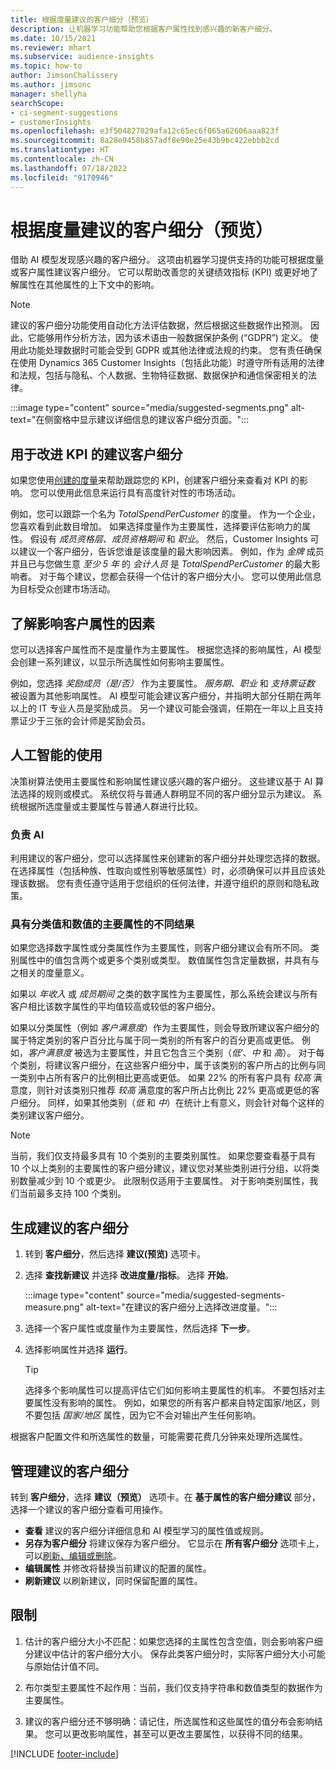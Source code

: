 ```yaml
---
title: 根据度量建议的客户细分（预览）
description: 让机器学习功能帮助您根据客户属性找到感兴趣的新客户细分。
ms.date: 10/15/2021
ms.reviewer: mhart
ms.subservice: audience-insights
ms.topic: how-to
author: JimsonChalissery
ms.author: jimsonc
manager: shellyha
searchScope:
- ci-segment-suggestions
- customerInsights
ms.openlocfilehash: e3f504827029afa12c65ec6f065a62606aaa823f
ms.sourcegitcommit: 8a28e9458b857adf8e90e25e43b9bc422ebbb2cd
ms.translationtype: HT
ms.contentlocale: zh-CN
ms.lasthandoff: 07/18/2022
ms.locfileid: "9170946"
---
```

# <a name="suggested-segments-based-on-measures-preview"></a>根据度量建议的客户细分（预览）

借助 AI 模型发现感兴趣的客户细分。 这项由机器学习提供支持的功能可根据度量或客户属性建议客户细分。 它可以帮助改善您的关键绩效指标 (KPI) 或更好地了解属性在其他属性的上下文中的影响。

> [!NOTE]
> 建议的客户细分功能使用自动化方法评估数据，然后根据这些数据作出预测。 因此，它能够用作分析方法，因为该术语由一般数据保护条例 (“GDPR”) 定义。 使用此功能处理数据时可能会受到 GDPR 或其他法律或法规的约束。 您有责任确保在使用 Dynamics 365 Customer Insights（包括此功能）时遵守所有适用的法律和法规，包括与隐私、个人数据、生物特征数据、数据保护和通信保密相关的法律。

:::image type="content" source="media/suggested-segments.png" alt-text="在侧窗格中显示建议详细信息的建议客户细分页面。":::

## <a name="suggested-segments-to-improve-your-kpis"></a>用于改进 KPI 的建议客户细分

如果您使用[创建的度量](measures.md)来帮助跟踪您的 KPI，创建客户细分来查看对 KPI 的影响。 您可以使用此信息来运行具有高度针对性的市场活动。

例如，您可以跟踪一个名为 *TotalSpendPerCustomer* 的度量。 作为一个企业，您喜欢看到此数目增加。 如果选择度量作为主要属性，选择要评估影响力的属性。 假设有 *成员资格层*、*成员资格期间* 和 *职业*。 然后，Customer Insights 可以建议一个客户细分，告诉您谁是该度量的最大影响因素。 例如，作为 *金牌* 成员并且已与您做生意 *至少 5 年* 的 *会计人员* 是 *TotalSpendPerCustomer* 的最大影响者。 对于每个建议，您都会获得一个估计的客户细分大小。 您可以使用此信息为目标受众创建市场活动。

## <a name="understand-what-influences-a-customer-attribute"></a>了解影响客户属性的因素

您可以选择客户属性而不是度量作为主要属性。 根据您选择的影响属性，AI 模型会创建一系列建议，以显示所选属性如何影响主要属性。

例如，您选择 *奖励成员（是/否）* 作为主要属性。 *服务期*、*职业* 和 *支持票证数* 被设置为其他影响属性。 AI 模型可能会建议客户细分，并指明大部分任期在两年以上的 IT 专业人员是奖励成员。 另一个建议可能会强调，任期在一年以上且支持票证少于三张的会计师是奖励会员。

## <a name="artificial-intelligence-usage"></a>人工智能的使用

决策树算法使用主要属性和影响属性建议感兴趣的客户细分。 这些建议基于 AI 算法选择的规则或模式。 系统仅将与普通人群明显不同的客户细分显示为建议。 系统根据所选度量或主要属性与普通人群进行比较。

### <a name="responsible-ai"></a>负责 AI

利用建议的客户细分，您可以选择属性来创建新的客户细分并处理您选择的数据。 在选择属性（包括种族、性取向或性别等敏感属性）时，必须确保可以并且应该处理该数据。 您有责任遵守适用于您组织的任何法律，并遵守组织的原则和隐私政策。

### <a name="different-results-for-primary-attributes-with-categorical-and-numeric-values"></a>具有分类值和数值的主要属性的不同结果

如果您选择数字属性或分类属性作为主要属性，则客户细分建议会有所不同。 类别属性中的值包含两个或更多个类别或类型。 数值属性包含定量数据，并具有与之相关的度量意义。

如果以 *年收入* 或 *成员期间* 之类的数字属性为主要属性，那么系统会建议与所有客户相比该数字属性的平均值较高或较低的客户细分。

如果以分类属性（例如 *客户满意度*）作为主要属性，则会导致所建议客户细分的属于特定类别的客户百分比与属于同一类别的所有客户的百分更高或更低。 例如，*客户满意度* 被选为主要属性，并且它包含三个类别（*低*‘、*中* 和 *高*）。 对于每个类别，将建议客户细分，在这些客户细分中，属于该类别的客户所占的比例与同一类别中占所有客户的比例相比更高或更低。 如果 22% 的所有客户具有 *较高* 满意度，则针对该类别只推荐 *较高* 满意度的客户所占比例比 22% 更高或更低的客户细分。 同样，如果其他类别（*低* 和 *中*）在统计上有意义，则会针对每个这样的类别建议客户细分。

> [!NOTE]
> 当前，我们仅支持最多具有 10 个类别的主要类别属性。 如果您要查看基于具有 10 个以上类别的主要属性的客户细分建议，建议您对某些类别进行分组，以将类别数量减少到 10 个或更少。 此限制仅适用于主要属性。 对于影响类别属性，我们当前最多支持 100 个类别。

## <a name="generate-suggested-segments"></a>生成建议的客户细分

1. 转到 **客户细分**，然后选择 **建议(预览)** 选项卡。

1. 选择 **查找新建议** 并选择 **改进度量/指标**。 选择 **开始**。

   :::image type="content" source="media/suggested-segments-measure.png" alt-text="在建议的客户细分上选择改进度量。":::

1. 选择一个客户属性或度量作为主要属性，然后选择 **下一步**。

1. 选择影响属性并选择 **运行**。

   > [!TIP]
   > 选择多个影响属性可以提高评估它们如何影响主要属性的机率。 不要包括对主要属性没有影响的属性。 例如，如果您的所有客户都来自特定国家/地区，则不要包括 *国家/地区* 属性，因为它不会对输出产生任何影响。

根据客户配置文件和所选属性的数量，可能需要花费几分钟来处理所选属性。

## <a name="manage-suggested-segments"></a>管理建议的客户细分

转到 **客户细分**，选择 **建议（预览）** 选项卡。在 **基于属性的客户细分建议** 部分，选择一个建议的客户细分查看可用操作。

- **查看** 建议的客户细分详细信息和 AI 模型学习的属性值或规则。
- **另存为客户细分** 将建议保存为客户细分。 它显示在 **所有客户细分** 选项卡上，可以[刷新、编辑或删除](segments.md)。
- **编辑属性** 并修改将替换当前建议的配置的属性。
- **刷新建议** 以刷新建议，同时保留配置的属性。

## <a name="limitations"></a>限制

1. 估计的客户细分大小不匹配：如果您选择的主属性包含空值，则会影响客户细分建议中估计的客户细分大小。 保存此类客户细分时，实际客户细分大小可能与原始估计值不同。

2. 布尔类型主要属性不起作用：当前，我们仅支持字符串和数值类型的数据作为主要属性。

3. 建议的客户细分还不够明确：请记住，所选属性和这些属性的值分布会影响结果。 您可以更改影响属性，甚至可以更改主要属性，以获得不同的结果。

[!INCLUDE [footer-include](includes/footer-banner.md)]
